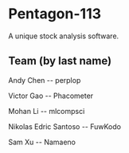 # Pentagon-113
A unique stock analysis software.

## Team (by last name)
Andy Chen -- perplop

Victor Gao -- Phacometer

Mohan Li -- mlcompsci

Nikolas Edric Santoso -- FuwKodo

Sam Xu -- Namaeno

